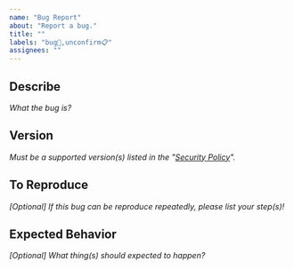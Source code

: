 ```yaml
---
name: "Bug Report"
about: "Report a bug."
title: ""
labels: "bug🐛,unconfirm📋"
assignees: ""
---
```

## Describe

*What the bug is?*



## Version

*Must be a supported version(s) listed in the "[Security Policy](https://github.com/hugoalh-studio/NodeJS.MoreArray/security/policy)".*



## To Reproduce

*\[Optional\] If this bug can be reproduce repeatedly, please list your step(s)!*



## Expected Behavior

*\[Optional\] What thing(s) should expected to happen?*


